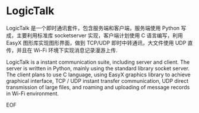 # LogicTalk
LogicTalk 是一个即时通讯套件，包含服务端和客户端，服务端使用 Python 写成，主要利用标准库 socketserver 实现，客户端计划使用 C 语言编写，利用 EasyX 图形库实现图形界面，做到 TCP/UDP 即时中转通讯，大文件使用 UDP 直传，并且在 Wi-Fi 环境下实现消息记录漫游上传.

LogicTalk is a instant communication suite, including server and client. The server is written in Python, mainly using the standard library socket server. The client plans to use C language, using EasyX graphics library to achieve graphical interface, TCP / UDP instant transfer communication, UDP direct transmission of large files, and roaming and uploading of message records in Wi-Fi environment.

EOF

